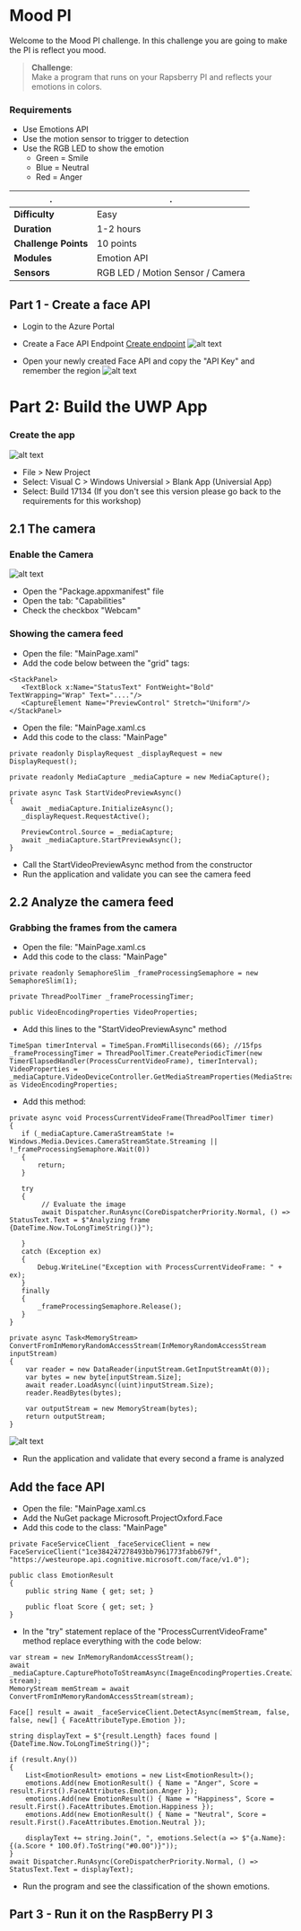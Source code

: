 # Mood PI #

Welcome to the Mood PI challenge. In this challenge you are going to make the PI is reflect you mood.

> **Challenge**:   
> Make a program that runs on your Rapsberry PI and reflects your emotions in colors.

### Requirements 
- Use Emotions API
- Use the motion sensor to trigger to detection
- Use the RGB LED to show the emotion
  - Green = Smile
  - Blue = Neutral
  - Red = Anger

| . | . |
| ---- | ---- |
| **Difficulty** | Easy |
| **Duration** | 1-2 hours |
| **Challenge Points** | 10 points |
| **Modules** | Emotion API |
| **Sensors**| RGB LED / Motion Sensor / Camera |  

## Part 1 - Create a face API

* Login to the Azure Portal
* Create a Face API Endpoint [Create endpoint](https://portal.azure.com/#create/Microsoft.CognitiveServicesFace)
![alt text](assets/img_2001.jpg)

* Open your newly created Face API and copy the "API Key" and remember the region
![alt text](assets/img_2002.jpg)

# Part 2: Build the UWP App

### Create the app
![alt text](assets/img_2002.jpg)
* File > New Project
* Select: Visual C > Windows Universial > Blank App (Universial App)
* Select: Build 17134 (If you don't see this version please go back to the requirements for this workshop)

## 2.1 The camera

### Enable the Camera
![alt text](assets/img_3011.jpg)

* Open the "Package.appxmanifest" file
* Open the tab: "Capabilities"
* Check the checkbox "Webcam"

### Showing the camera feed

* Open the file: "MainPage.xaml"
* Add the code below between the "grid" tags:
```         
<StackPanel>
   <TextBlock x:Name="StatusText" FontWeight="Bold" TextWrapping="Wrap" Text="...."/>
   <CaptureElement Name="PreviewControl" Stretch="Uniform"/>
</StackPanel> 
```
* Open the file: "MainPage.xaml.cs
* Add this code to the class: "MainPage"
```
private readonly DisplayRequest _displayRequest = new DisplayRequest();

private readonly MediaCapture _mediaCapture = new MediaCapture();

private async Task StartVideoPreviewAsync()
{
   await _mediaCapture.InitializeAsync();
   _displayRequest.RequestActive();

   PreviewControl.Source = _mediaCapture;
   await _mediaCapture.StartPreviewAsync();
}
```
* Call the StartVideoPreviewAsync method from the constructor
* Run the application and validate you can see the camera feed

## 2.2 Analyze the camera feed

### Grabbing the frames from the camera

* Open the file: "MainPage.xaml.cs
* Add this code to the class: "MainPage"
```
private readonly SemaphoreSlim _frameProcessingSemaphore = new SemaphoreSlim(1);

private ThreadPoolTimer _frameProcessingTimer;

public VideoEncodingProperties VideoProperties;
```
* Add this lines to the "StartVideoPreviewAsync" method
```
TimeSpan timerInterval = TimeSpan.FromMilliseconds(66); //15fps
_frameProcessingTimer = ThreadPoolTimer.CreatePeriodicTimer(new TimerElapsedHandler(ProcessCurrentVideoFrame), timerInterval);
VideoProperties = _mediaCapture.VideoDeviceController.GetMediaStreamProperties(MediaStreamType.VideoPreview) as VideoEncodingProperties;
```
* Add this method:
```
private async void ProcessCurrentVideoFrame(ThreadPoolTimer timer)
{
   if (_mediaCapture.CameraStreamState != Windows.Media.Devices.CameraStreamState.Streaming || !_frameProcessingSemaphore.Wait(0))
   {
       return;
   }

   try
   {
        // Evaluate the image
        await Dispatcher.RunAsync(CoreDispatcherPriority.Normal, () => StatusText.Text = $"Analyzing frame {DateTime.Now.ToLongTimeString()}");
 
   }
   catch (Exception ex)
   {
       Debug.WriteLine("Exception with ProcessCurrentVideoFrame: " + ex);
   }
   finally
   {
       _frameProcessingSemaphore.Release();
   }
}

private async Task<MemoryStream> ConvertFromInMemoryRandomAccessStream(InMemoryRandomAccessStream inputStream)
{
    var reader = new DataReader(inputStream.GetInputStreamAt(0));
    var bytes = new byte[inputStream.Size];
    await reader.LoadAsync((uint)inputStream.Size);
    reader.ReadBytes(bytes);

    var outputStream = new MemoryStream(bytes);
    return outputStream;
}

```
![alt text](assets/img_3013.jpg)
* Run the application and validate that every second a frame is analyzed


## Add the face API
* Open the file: "MainPage.xaml.cs
* Add the NuGet package Microsoft.ProjectOxford.Face
* Add this code to the class: "MainPage"
```
private FaceServiceClient _faceServiceClient = new FaceServiceClient("1ce384247278493bb7961773fabb679f", "https://westeurope.api.cognitive.microsoft.com/face/v1.0");

public class EmotionResult
{
    public string Name { get; set; }

    public float Score { get; set; }
}
```
* In the "try" statement replace of the "ProcessCurrentVideoFrame" method replace everything with the code below:
```
var stream = new InMemoryRandomAccessStream();
await _mediaCapture.CapturePhotoToStreamAsync(ImageEncodingProperties.CreateJpeg(), stream);
MemoryStream memStream = await ConvertFromInMemoryRandomAccessStream(stream);

Face[] result = await _faceServiceClient.DetectAsync(memStream, false, false, new[] { FaceAttributeType.Emotion });

string displayText = $"{result.Length} faces found | {DateTime.Now.ToLongTimeString()}";

if (result.Any())
{
    List<EmotionResult> emotions = new List<EmotionResult>();
    emotions.Add(new EmotionResult() { Name = "Anger", Score = result.First().FaceAttributes.Emotion.Anger });
    emotions.Add(new EmotionResult() { Name = "Happiness", Score = result.First().FaceAttributes.Emotion.Happiness });
    emotions.Add(new EmotionResult() { Name = "Neutral", Score = result.First().FaceAttributes.Emotion.Neutral });

    displayText += string.Join(", ", emotions.Select(a => $"{a.Name}: {(a.Score * 100.0f).ToString("#0.00")}"));
}
await Dispatcher.RunAsync(CoreDispatcherPriority.Normal, () => StatusText.Text = displayText);

```
* Run the program and see the classification of the shown emotions.


## Part 3 - Run it on the RaspBerry PI 3
